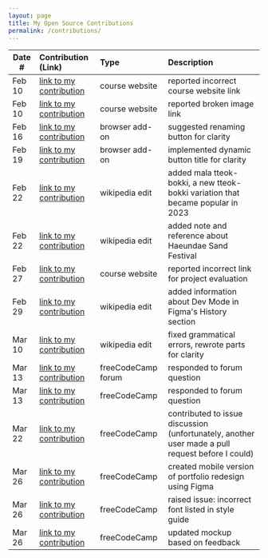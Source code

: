 ```yaml
---
layout: page
title: My Open Source Contributions
permalink: /contributions/
---
```


<!--
Type of the contribution should be "Wikipedia edit", "OpenStreet Map feature", "Documentation", "Course website", "Blog",
"Browser Add-on", etc.

The description should include a brief summary of what you did.

The link should bring us to a public page that shows your contribution. 

Replace the first row with your own contribution. 

-->





| Date #       | Contribution (Link)  | Type  | Description |
|---|:---|:---|:---|
| Feb 10 | [link to my contribution](https://github.com/joannakl/ossd/issues/87) | course website | reported incorrect course website link |
| Feb 10 | [link to my contribution](https://github.com/joannakl/ossd/issues/88) | course website    | reported broken image link     |
| Feb 16 | [link to my contribution](https://github.com/ossd-s24/TikTock/issues/10) | browser add-on | suggested renaming button for clarity |
| Feb 19 | [link to my contribution](https://github.com/ossd-s24/TikTock/pull/15) | browser add-on | implemented dynamic button title for clarity |
| Feb 22 | [link to my contribution](https://en.wikipedia.org/wiki/Tteokbokki) | wikipedia edit | added mala tteok-bokki, a new tteok-bokki variation that became popular in 2023 |
| Feb 22 | [link to my contribution](https://en.wikipedia.org/wiki/Haeundae_Beach) | wikipedia edit | added note and reference about Haeundae Sand Festival | 
| Feb 27| [link to my contribution](https://github.com/joannakl/ossd/issues/101) | course website | reported incorrect link for project evaluation |
| Feb 29 | [link to my contribution](https://en.wikipedia.org/wiki/Figma) | wikipedia edit | added information about Dev Mode in Figma's History section |
| Mar 10 | [link to my contribution](https://en.wikipedia.org/wiki/Mochi_donut) | wikipedia edit | fixed grammatical errors, rewrote parts for clarity |
| Mar 13 | [link to my contribution](https://forum.freecodecamp.org/t/what-projects-i-can-start-to-practice/677018/6) | freeCodeCamp forum | responded to forum question |
| Mar 13 | [link to my contribution](https://forum.freecodecamp.org/t/learn-form-validation-by-building-a-calorie-counter-step-78/679248) | freeCodeCamp | responded to forum question |
| Mar 22 | [link to my contribution](https://github.com/freeCodeCamp/freeCodeCamp/issues/54188#issuecomment-2015499420) | freeCodeCamp | contributed to issue discussion (unfortunately, another user made a pull request before I could) |
| Mar 26 | [link to my contribution](https://github.com/freeCodeCamp/freeCodeCamp/issues/48234#issuecomment-2020830823) | freeCodeCamp | created mobile version of portfolio redesign using Figma |
| Mar 26 | [link to my contribution](https://github.com/freeCodeCamp/freeCodeCamp/issues/54224) | freeCodeCamp | raised issue: incorrect font listed in style guide |
| Mar 26 | [link to my contribution](https://github.com/freeCodeCamp/freeCodeCamp/issues/48234#issuecomment-2021176999) | freeCodeCamp | updated mockup based on feedback |
